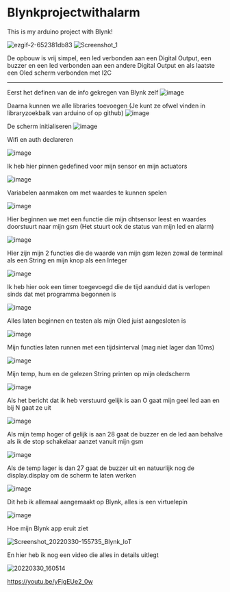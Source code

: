 # Blynkprojectwithalarm

This is my arduino project with Blynk!


![ezgif-2-652381db83](https://user-images.githubusercontent.com/99627401/160848793-5c4abe10-04b5-4c75-8053-cc61d5c43fb8.gif)
![Screenshot_1](https://user-images.githubusercontent.com/99627401/160846752-8657fe61-de0e-4449-90c9-efc8db58b47a.png)

De opbouw is vrij simpel, een led verbonden aan een Digital Output, een buzzer en een led verbonden aan een andere Digital Output en als laatste een Oled scherm verbonden met I2C

--------------------------------------------------------------------------------------------------------------------------------------------------------------
Eerst het definen van de info gekregen van Blynk zelf
![image](https://user-images.githubusercontent.com/99627401/160847973-ebb487d8-b0d9-4074-b9a3-6315573e886e.png)

Daarna kunnen we alle libraries toevoegen (Je kunt ze ofwel vinden in libraryzoekbalk van arduino of op github)
![image](https://user-images.githubusercontent.com/99627401/160849046-6aaea553-8803-47b0-badc-ee2cf006df0b.png)

De scherm initialiseren
![image](https://user-images.githubusercontent.com/99627401/160849151-be92609a-0dbd-448f-b4db-9c4660defce6.png)

Wifi en auth declareren

![image](https://user-images.githubusercontent.com/99627401/160849338-e4601cb5-9a52-4b7b-b5a4-f8cd23a551ea.png)

Ik heb hier pinnen gedefined voor mijn sensor en mijn actuators

![image](https://user-images.githubusercontent.com/99627401/160849481-349792eb-021b-42c0-820d-1257dd03c73c.png)

Variabelen aanmaken om met waardes te kunnen spelen

![image](https://user-images.githubusercontent.com/99627401/160849757-adeacdb7-b3ea-453c-b3ae-2637ed3c6754.png)

Hier beginnen we met een functie die mijn dhtsensor leest en waardes doorstuurt naar mijn gsm (Het stuurt ook de status van mijn led en alarm)

![image](https://user-images.githubusercontent.com/99627401/160850008-b5b3d495-ff67-4401-8aab-5a130cdcdd6e.png)

Hier zijn mijn 2 functies die de waarde van mijn gsm lezen zowal de terminal als een String en mijn knop als een Integer

![image](https://user-images.githubusercontent.com/99627401/160850301-65d61b14-3c7e-4f31-bb4a-b5c5c3396950.png)


Ik heb hier ook een timer toegevoegd die de tijd aanduid dat is verlopen sinds dat met programma begonnen is

![image](https://user-images.githubusercontent.com/99627401/160850566-d59ebda6-ef64-4916-9ec3-c8b399993a4e.png)

Alles laten beginnen en testen als mijn Oled juist aangesloten is

![image](https://user-images.githubusercontent.com/99627401/160850713-2369597b-41f0-4c62-8b54-14f7c2fbf9c8.png)

Mijn functies laten runnen met een tijdsinterval (mag niet lager dan 10ms)

![image](https://user-images.githubusercontent.com/99627401/160850858-e4c218d6-f1a1-49b6-8841-c1939018e26b.png)

Mijn temp, hum en de gelezen String printen op mijn oledscherm

![image](https://user-images.githubusercontent.com/99627401/160851012-9a028429-cbed-46f3-a5e5-02d0aad0ea28.png)

Als het bericht dat ik heb verstuurd gelijk is aan O gaat mijn geel led aan en bij N gaat ze uit

![image](https://user-images.githubusercontent.com/99627401/160851170-80d25f92-9d33-403a-924f-a63d087acdc2.png)

Als mijn temp hoger of gelijk is aan 28 gaat de buzzer en de led aan behalve als ik de stop schakelaar aanzet vanuit mijn gsm

![image](https://user-images.githubusercontent.com/99627401/160851451-c4f72f4d-fa09-4d4d-aaf7-b806cfc5b356.png)

Als de temp lager is dan 27 gaat de buzzer uit en natuurlijk nog de display.display om de scherm te laten werken

![image](https://user-images.githubusercontent.com/99627401/160851478-d6469f8f-5810-48b5-8688-5050f69ab704.png)



Dit heb ik allemaal aangemaakt op Blynk, alles is een virtuelepin

![image](https://user-images.githubusercontent.com/99627401/160851897-95c4e80b-beba-4274-ab65-5d117f4930e1.png)


Hoe mijn Blynk app eruit ziet

![Screenshot_20220330-155735_Blynk_IoT](https://user-images.githubusercontent.com/99627401/160852275-e37b1500-1dee-4ae2-8164-bc4328c5098c.jpg)


En hier heb ik nog een video die alles in details uitlegt

![20220330_160514](https://user-images.githubusercontent.com/99627401/160853862-5142fece-bfc2-4be5-8aa9-f96910a10e32.jpg)

https://youtu.be/yFjgEUe2_0w

